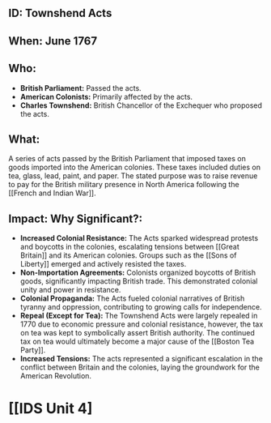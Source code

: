 ## ID: Townshend Acts

## When: June 1767

## Who:
* **British Parliament:**  Passed the acts.
* **American Colonists:** Primarily affected by the acts.  
* **Charles Townshend:**  British Chancellor of the Exchequer who proposed the acts.

## What: 
A series of acts passed by the British Parliament that imposed taxes on goods imported into the American colonies.  These taxes included duties on tea, glass, lead, paint, and paper.  The stated purpose was to raise revenue to pay for the British military presence in North America following the [[French and Indian War]].

## Impact: Why Significant?:
* **Increased Colonial Resistance:** The Acts sparked widespread protests and boycotts in the colonies, escalating tensions between [[Great Britain]] and its American colonies.  Groups such as the [[Sons of Liberty]] emerged and actively resisted the taxes.
* **Non-Importation Agreements:** Colonists organized boycotts of British goods, significantly impacting British trade.  This demonstrated colonial unity and power in resistance.
* **Colonial Propaganda:** The Acts fueled colonial narratives of British tyranny and oppression, contributing to growing calls for independence.
* **Repeal (Except for Tea):**  The Townshend Acts were largely repealed in 1770 due to economic pressure and colonial resistance, however, the tax on tea was kept to symbolically assert British authority.  The continued tax on tea would ultimately become a major cause of the [[Boston Tea Party]].
* **Increased Tensions:** The acts represented a significant escalation in the conflict between Britain and the colonies, laying the groundwork for the American Revolution.

# [[IDS Unit 4]
